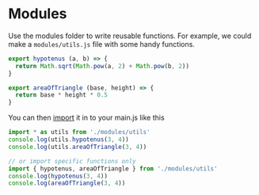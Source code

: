 # Modules

Use the modules folder to write reusable functions. For example, we could make a `modules/utils.js` file with some handy functions.

```js
export hypotenus (a, b) => {
  return Math.sqrt(Math.pow(a, 2) + Math.pow(b, 2))
}

export areaOfTriangle (base, height) => {
  return base * height * 0.5
}
```

You can then [import](https://developer.mozilla.org/en-US/docs/Web/JavaScript/Reference/Statements/import) it in to your main.js like this

```js
import * as utils from './modules/utils'
console.log(utils.hypotenus(3, 4))
console.log(utils.areaOfTriangle(3, 4))

// or import specific functions only
import { hypotenus, areaOfTriangle } from './modules/utils'
console.log(hypotenus(3, 4))
console.log(areaOfTriangle(3, 4))
```
